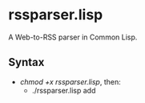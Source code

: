 # rssparser.lisp

A Web-to-RSS parser in Common Lisp.

## Syntax

* *chmod +x rssparser.lisp*, then:
  * ./rssparser.lisp add *<Title> <URL> <EntrySelector> <TitleSelector> [<ContentSelector>]*
  * ./rssparser.lisp delete *<ID>*
  * ./rssparser.lisp list

***Cronjob or manual feed creation command:***

* ./rssparser.lisp parse

Supported *selectors* are all valid CSS selectors. If you don't specify a `ContentSelector` when adding a new feed, `rssparser.lisp` will use "Generated with rssparser.lisp." as every feed item's body.

### Example

If you want to subscribe to the [KiTTY website](http://www.9bis.net/kitty/?action=news&zone=en):

    % ./rssparser.lisp add "KiTTY" "http://www.9bis.net/kitty/?action=news&zone=en" ".news" "h1" ""
    Success!
    
    % ./rssparser.lisp parse
    
    % ./rssparser.lisp list
    1 feed is set up:
    
    ID: 23  Title:        KiTTY
            URL:          http://www.9bis.net/kitty/?action=news&zone=en
            Last success: Sun, 27 Mar 2016 17:54:18 +0200
            
By default, the KiTTY website feed will be stored as `feeds/feed23.xml` then.

## Requirements

[SBCL](http://www.sbcl.org) with [Quicklisp](http://www.quicklisp.org) set up. Also, [SQLite3](http://www.sqlite3.org) with a database file ready. Also, you should create a folder where your feed files should be created.

### SQLite schema

The feeds.db file has the following schema:

    CREATE TABLE feeds (
      id integer primary key autoincrement,
      feedtitle text not null,
      url text not null,
      entryselector text not null,
      titleselector text not null,
      contentselector text not null,
      lastsuccess integer
    );
    
    CREATE TABLE entries (
      id integer primary key autoincrement,
      feedid integer,
      title text not null,
      contents blob,
      url text not null,
      timestamp integer
    );


## Options

You can set a couple of parameters in the Lisp file:

* `+database-file+`: The SQLite database file. (Default: `feeds.db`.) Note that this file *needs* to be accessible for the RSS parser to work!
* `+feed-folder+`: The folder where the feed files should be created. (Default: `feeds/`.) The script *needs* to be able to create files there; it checks its permissions automatically and informs you if it needs some help.
* `+max-items-per-feed+`: The maximum number of items per feed. (Default: `50`.)
* `+feed-cleanup+`: If set to `t` (which is the default value), the `entries` table will automatically be purged from old entries (only *2 * `+max-items-per-feed+`* are kept). Set this to `nil` if you want to bloat your database.
* `+remove-dead-feeds+`: If set to `t`, a website which is not reachable anymore will automatically be removed from your feed list. The parser will inform you of that so if you run `rssparser.lisp` as a cronjob, you'll see what happened in your logfiles.
